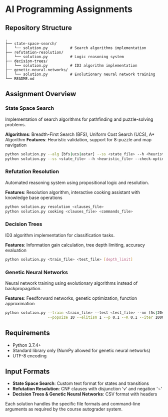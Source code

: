 # AI Programming Assignments

## Repository Structure

```
.
├── state-space-search/
│   └── solution.py          # Search algorithms implementation
├── refutation-resolution/
│   └── solution.py          # Logic reasoning system
├── decision-trees/
│   └── solution.py          # ID3 algorithm implementation
├── genetic-neural-networks/
│   └── solution.py          # Evolutionary neural network training
└── README.md
```

## Assignment Overview

### State Space Search
Implementation of search algorithms for pathfinding and puzzle-solving problems.

**Algorithms**: Breadth-First Search (BFS), Uniform Cost Search (UCS), A* Algorithm
**Features**: Heuristic validation, support for 8-puzzle and map navigation

```bash
python solution.py --alg [bfs|ucs|astar] --ss <state_file> --h <heuristic_file>
python solution.py --ss <state_file> --h <heuristic_file> --check-optimistic
```

### Refutation Resolution
Automated reasoning system using propositional logic and resolution.

**Features**: Resolution algorithm, interactive cooking assistant with knowledge base operations

```bash
python solution.py resolution <clauses_file>
python solution.py cooking <clauses_file> <commands_file>
```

### Decision Trees
ID3 algorithm implementation for classification tasks.

**Features**: Information gain calculation, tree depth limiting, accuracy evaluation

```bash
python solution.py <train_file> <test_file> [depth_limit]
```

### Genetic Neural Networks
Neural network training using evolutionary algorithms instead of backpropagation.

**Features**: Feedforward networks, genetic optimization, function approximation

```bash
python solution.py --train <train_file> --test <test_file> --nn [5s|20s|5s5s] \
                   --popsize 10 --elitism 1 --p 0.1 --K 0.1 --iter 10000
```

## Requirements

- Python 3.7.4+
- Standard library only (NumPy allowed for genetic neural networks)
- UTF-8 encoding

## Input Formats

- **State Space Search**: Custom text format for states and transitions
- **Refutation Resolution**: CNF clauses with disjunction 'v' and negation '¬'  
- **Decision Trees & Genetic Neural Networks**: CSV format with headers

Each solution handles the specific file formats and command-line arguments as required by the course autograder system.
